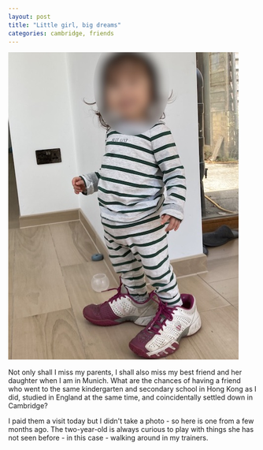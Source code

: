```yaml
---
layout: post
title: "Little girl, big dreams"
categories: cambridge, friends
---
```

<img src="/images/2022-08-06.jpg" alt="Little A wearing my shoes" class="center">

Not only shall I miss my parents, I shall also miss my best friend and her daughter when I am in Munich. What are the chances of having a friend who went to the same kindergarten and secondary school in Hong Kong as I did, studied in England at the same time, and coincidentally settled down in Cambridge? 

I paid them a visit today but I didn't take a photo - so here is one from a few months ago. The two-year-old is always curious to play with things she has not seen before - in this case - walking around in my trainers.